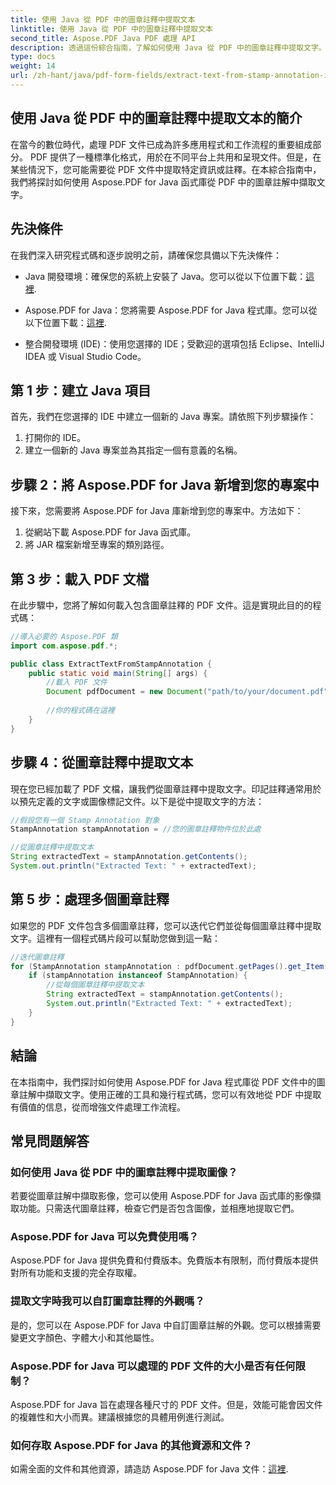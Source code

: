 ```yaml
---
title: 使用 Java 從 PDF 中的圖章註釋中提取文本
linktitle: 使用 Java 從 PDF 中的圖章註釋中提取文本
second_title: Aspose.PDF Java PDF 處理 API
description: 透過這份綜合指南，了解如何使用 Java 從 PDF 中的圖章註釋中提取文字。使用 Aspose.PDF for Java 進行高效率的 PDF 文件處理。
type: docs
weight: 14
url: /zh-hant/java/pdf-form-fields/extract-text-from-stamp-annotation-in-pdf-using-java/
---
```


## 使用 Java 從 PDF 中的圖章註釋中提取文本的簡介

在當今的數位時代，處理 PDF 文件已成為許多應用程式和工作流程的重要組成部分。 PDF 提供了一種標準化格式，用於在不同平台上共用和呈現文件。但是，在某些情況下，您可能需要從 PDF 文件中提取特定資訊或註釋。在本綜合指南中，我們將探討如何使用 Aspose.PDF for Java 函式庫從 PDF 中的圖章註解中擷取文字。

## 先決條件

在我們深入研究程式碼和逐步說明之前，請確保您具備以下先決條件：

-  Java 開發環境：確保您的系統上安裝了 Java。您可以從以下位置下載：[這裡](https://www.java.com/download/).

-  Aspose.PDF for Java：您將需要 Aspose.PDF for Java 程式庫。您可以從以下位置下載：[這裡](https://releases.aspose.com/pdf/java/).

- 整合開發環境 (IDE)：使用您選擇的 IDE；受歡迎的選項包括 Eclipse、IntelliJ IDEA 或 Visual Studio Code。

## 第 1 步：建立 Java 項目

首先，我們在您選擇的 IDE 中建立一個新的 Java 專案。請依照下列步驟操作：

1. 打開你的 IDE。
2. 建立一個新的 Java 專案並為其指定一個有意義的名稱。

## 步驟 2：將 Aspose.PDF for Java 新增到您的專案中

接下來，您需要將 Aspose.PDF for Java 庫新增到您的專案中。方法如下：

1. 從網站下載 Aspose.PDF for Java 函式庫。
2. 將 JAR 檔案新增至專案的類別路徑。

## 第 3 步：載入 PDF 文檔

在此步驟中，您將了解如何載入包含圖章註釋的 PDF 文件。這是實現此目的的程式碼：

```java
//導入必要的 Aspose.PDF 類
import com.aspose.pdf.*;

public class ExtractTextFromStampAnnotation {
    public static void main(String[] args) {
        //載入 PDF 文件
        Document pdfDocument = new Document("path/to/your/document.pdf");
        
        //你的程式碼在這裡
    }
}
```

## 步驟 4：從圖章註釋中提取文本

現在您已經加載了 PDF 文檔，讓我們從圖章註釋中提取文字。印記註釋通常用於以預先定義的文字或圖像標記文件。以下是從中提取文字的方法：

```java
//假設您有一個 Stamp Annotation 對象
StampAnnotation stampAnnotation = //您的圖章註釋物件位於此處

//從圖章註釋中提取文本
String extractedText = stampAnnotation.getContents();
System.out.println("Extracted Text: " + extractedText);
```

## 第 5 步：處理多個圖章註釋

如果您的 PDF 文件包含多個圖章註釋，您可以迭代它們並從每個圖章註釋中提取文字。這裡有一個程式碼片段可以幫助您做到這一點：

```java
//迭代圖章註釋
for (StampAnnotation stampAnnotation : pdfDocument.getPages().get_Item(1).getAnnotations()) {
    if (stampAnnotation instanceof StampAnnotation) {
        //從每個圖章註釋中提取文本
        String extractedText = stampAnnotation.getContents();
        System.out.println("Extracted Text: " + extractedText);
    }
}
```

## 結論

在本指南中，我們探討如何使用 Aspose.PDF for Java 程式庫從 PDF 文件中的圖章註解中擷取文字。使用正確的工具和幾行程式碼，您可以有效地從 PDF 中提取有價值的信息，從而增強文件處理工作流程。

## 常見問題解答

### 如何使用 Java 從 PDF 中的圖章註釋中提取圖像？

若要從圖章註解中擷取影像，您可以使用 Aspose.PDF for Java 函式庫的影像擷取功能。只需迭代圖章註釋，檢查它們是否包含圖像，並相應地提取它們。

### Aspose.PDF for Java 可以免費使用嗎？

Aspose.PDF for Java 提供免費和付費版本。免費版本有限制，而付費版本提供對所有功能和支援的完全存取權。

### 提取文字時我可以自訂圖章註釋的外觀嗎？

是的，您可以在 Aspose.PDF for Java 中自訂圖章註解的外觀。您可以根據需要變更文字顏色、字體大小和其他屬性。

### Aspose.PDF for Java 可以處理的 PDF 文件的大小是否有任何限制？

Aspose.PDF for Java 旨在處理各種尺寸的 PDF 文件。但是，效能可能會因文件的複雜性和大小而異。建議根據您的具體用例進行測試。

### 如何存取 Aspose.PDF for Java 的其他資源和文件？

如需全面的文件和其他資源，請造訪 Aspose.PDF for Java 文件：[這裡](https://reference.aspose.com/pdf/java/).